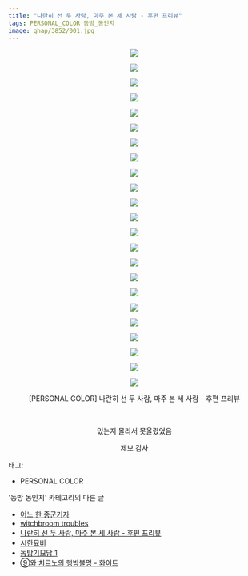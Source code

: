 ```yaml
---
title: "나란히 선 두 사람, 마주 본 세 사람 - 후편 프리뷰"
tags: PERSONAL_COLOR 동방_동인지
image: ghap/3852/001.jpg
---
```

<div class="article">
<p style="text-align: center; clear: none; float: none;"><img src="{{ site.nasurl }}/ghap/3852/001.jpg"/></p>
<p style="text-align: center; clear: none; float: none;"><img src="{{ site.nasurl }}/ghap/3852/002.jpg"/></p>
<p style="text-align: center; clear: none; float: none;"><img src="{{ site.nasurl }}/ghap/3852/003.jpg"/></p>
<p style="text-align: center; clear: none; float: none;"><img src="{{ site.nasurl }}/ghap/3852/004.jpg"/></p>
<p style="text-align: center; clear: none; float: none;"><img src="{{ site.nasurl }}/ghap/3852/005.jpg"/></p>
<p style="text-align: center; clear: none; float: none;"><img src="{{ site.nasurl }}/ghap/3852/006.jpg"/></p>
<p style="text-align: center; clear: none; float: none;"><img src="{{ site.nasurl }}/ghap/3852/007.jpg"/></p>
<p style="text-align: center; clear: none; float: none;"><img src="{{ site.nasurl }}/ghap/3852/008.jpg"/></p>
<p style="text-align: center; clear: none; float: none;"><img src="{{ site.nasurl }}/ghap/3852/009.jpg"/></p>
<p style="text-align: center; clear: none; float: none;"><img src="{{ site.nasurl }}/ghap/3852/010.jpg"/></p>
<p style="text-align: center; clear: none; float: none;"><img src="{{ site.nasurl }}/ghap/3852/011.jpg"/></p>
<p style="text-align: center; clear: none; float: none;"><img src="{{ site.nasurl }}/ghap/3852/012.jpg"/></p>
<p style="text-align: center; clear: none; float: none;"><img src="{{ site.nasurl }}/ghap/3852/013.jpg"/></p>
<p style="text-align: center; clear: none; float: none;"><img src="{{ site.nasurl }}/ghap/3852/014.jpg"/></p>
<p style="text-align: center; clear: none; float: none;"><img src="{{ site.nasurl }}/ghap/3852/015.jpg"/></p>
<p style="text-align: center; clear: none; float: none;"><img src="{{ site.nasurl }}/ghap/3852/016.jpg"/></p>
<p style="text-align: center; clear: none; float: none;"><img src="{{ site.nasurl }}/ghap/3852/017.jpg"/></p>
<p style="text-align: center; clear: none; float: none;"><img src="{{ site.nasurl }}/ghap/3852/018.jpg"/></p>
<p style="text-align: center; clear: none; float: none;"><img src="{{ site.nasurl }}/ghap/3852/019.jpg"/></p>
<p style="text-align: center; clear: none; float: none;"><img src="{{ site.nasurl }}/ghap/3852/020.jpg"/></p>
<p style="text-align: center; clear: none; float: none;"><img src="{{ site.nasurl }}/ghap/3852/021.jpg"/></p>
<p style="text-align: center; clear: none; float: none;"><img src="{{ site.nasurl }}/ghap/3852/022.jpg"/></p>
<p style="text-align: center; clear: none; float: none;"><img src="{{ site.nasurl }}/ghap/3852/023.jpg"/></p>
<p style="text-align: center; clear: none; float: none;">[PERSONAL COLOR] 나란히 선 두 사람, 마주 본 세 사람 - 후편 프리뷰</p>
<p style="text-align: center; clear: none; float: none;"><br/></p>
<p style="text-align: center; clear: none; float: none;">있는지 몰라서 못올렸었음</p>
<p style="text-align: center; clear: none; float: none;">제보 감사</p>
</div><div class="tagTrail">
<p>태그: </p>
<ul>
<li>PERSONAL COLOR</li>
</ul>
</div><div class="another">
<p>'동방 동인지' 카테고리의 다른 글</p>
<ul>
<li><a href="/2017-10-16-ghap_3855">어느 한 종군기자</a></li>
<li><a href="/2017-10-16-ghap_3853">witchbroom troubles</a></li>
<li><a href="/2017-10-16-ghap_3852">나란히 선 두 사람, 마주 본 세 사람 - 후편 프리뷰</a></li>
<li><a href="/2017-10-09-ghap_3849">시한묘비</a></li>
<li><a href="/2017-10-09-ghap_3848">동방기묘담 1</a></li>
<li><a href="/2017-10-06-ghap_3844">⑨와 치르노의 행방불명 - 화이트</a></li>
</ul>
</div><div class="cb_module cb_fluid">
<div class="cb_wrt cb_profile">
</div><!-- commentList close -->
</div>